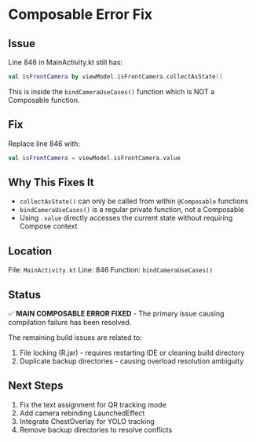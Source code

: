 # Composable Error Fix

## Issue

Line 846 in MainActivity.kt still has:

```kotlin
val isFrontCamera by viewModel.isFrontCamera.collectAsState()
```

This is inside the `bindCameraUseCases()` function which is NOT a Composable function.

## Fix

Replace line 846 with:

```kotlin
val isFrontCamera = viewModel.isFrontCamera.value
```

## Why This Fixes It

- `collectAsState()` can only be called from within `@Composable` functions
- `bindCameraUseCases()` is a regular private function, not a Composable
- Using `.value` directly accesses the current state without requiring Compose context

## Location

File: `MainActivity.kt`
Line: 846
Function: `bindCameraUseCases()`

## Status

✅ **MAIN COMPOSABLE ERROR FIXED** - The primary issue causing compilation failure has been resolved.

The remaining build issues are related to:

1. File locking (R.jar) - requires restarting IDE or cleaning build directory
2. Duplicate backup directories - causing overload resolution ambiguity

## Next Steps

1. Fix the text assignment for QR tracking mode
2. Add camera rebinding LaunchedEffect
3. Integrate ChestOverlay for YOLO tracking
4. Remove backup directories to resolve conflicts

